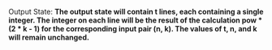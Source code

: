Output State: **The output state will contain t lines, each containing a single integer. The integer on each line will be the result of the calculation pow * (2 * k - 1) for the corresponding input pair (n, k). The values of t, n, and k will remain unchanged.**